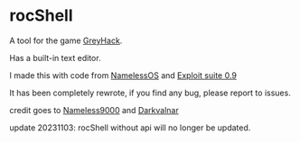# rocShell
A tool for the game [GreyHack](https://store.steampowered.com/app/605230/Grey_Hack/).

Has a built-in text editor.

I made this with code from [NamelessOS](https://github.com/Nameless9000/NamelessOS) and [Exploit suite 0.9](https://github.com/Darkvalnar/greyscript/blob/master/suite/Exploit%20Suite%200.9.js)

It has been completely rewrote, if you find any bug, please report to issues.

credit goes to [Nameless9000](https://github.com/Nameless9000) and [Darkvalnar](https://github.com/Darkvalnar)

update 20231103:
    rocShell without api will no longer be updated.

